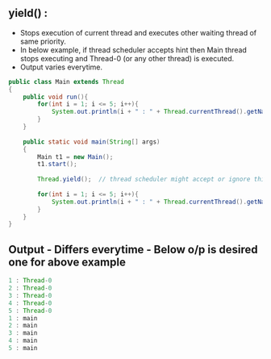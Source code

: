 ## yield() :

- Stops execution of current thread and executes other waiting thread of same priority.
- In below example, if thread scheduler accepts hint then Main thread stops executing and Thread-0 (or any other thread) is executed.
- Output varies everytime.

```java
public class Main extends Thread
{
    public void run(){
        for(int i = 1; i <= 5; i++){
            System.out.println(i + " : " + Thread.currentThread().getName());
		}
    }
    
	public static void main(String[] args) 
    {
		Main t1 = new Main();
		t1.start();
		
		Thread.yield();  // thread scheduler might accept or ignore this hint, thus o/p varies everytime
		
		for(int i = 1; i <= 5; i++){
            System.out.println(i + " : " + Thread.currentThread().getName());
		}
	}
}
```

## Output - Differs everytime - Below o/p is desired one for above example

```java
1 : Thread-0
2 : Thread-0
3 : Thread-0
4 : Thread-0
5 : Thread-0
1 : main
2 : main
3 : main
4 : main
5 : main
```
